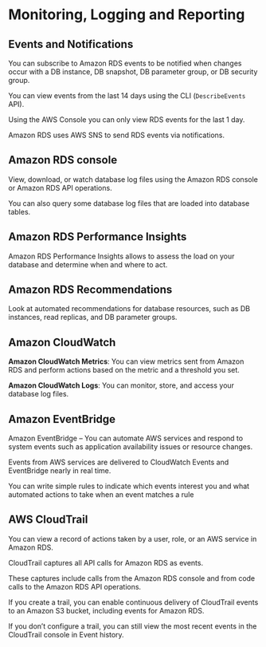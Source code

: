 # Monitoring, Logging and Reporting

## Events and Notifications

You can subscribe to Amazon RDS events to be notified when changes occur with a DB instance, DB snapshot, DB parameter group, or DB security group.

You can view events from the last 14 days using the CLI (`DescribeEvents` API).

Using the AWS Console you can only view RDS events for the last 1 day.

Amazon RDS uses AWS SNS to send RDS events via notifications.


## Amazon RDS console

View, download, or watch database log files using the Amazon RDS console or Amazon RDS API operations.

You can also query some database log files that are loaded into database tables.


## Amazon RDS Performance Insights

Amazon RDS Performance Insights allows to assess the load on your database and determine when and where to act.


## Amazon RDS Recommendations

Look at automated recommendations for database resources, such as DB instances, read replicas, and DB parameter groups.


## Amazon CloudWatch

**Amazon CloudWatch Metrics**: You can view metrics sent from Amazon RDS and perform actions based on the metric and a threshold you set.

**Amazon CloudWatch Logs**: You can monitor, store, and access your database log files.


## Amazon EventBridge

Amazon EventBridge – You can automate AWS services and respond to system events such as application availability issues or resource changes.

Events from AWS services are delivered to CloudWatch Events and EventBridge nearly in real time.

You can write simple rules to indicate which events interest you and what automated actions to take when an event matches a rule


## AWS CloudTrail 

You can view a record of actions taken by a user, role, or an AWS service in Amazon RDS. 

CloudTrail captures all API calls for Amazon RDS as events.

These captures include calls from the Amazon RDS console and from code calls to the Amazon RDS API operations.

If you create a trail, you can enable continuous delivery of CloudTrail events to an Amazon S3 bucket, including events for Amazon RDS.

If you don’t configure a trail, you can still view the most recent events in the CloudTrail console in Event history.